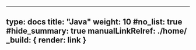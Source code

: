 
---
type: docs
title: "Java"
weight: 10
#no_list: true
#hide_summary: true
manualLinkRelref: ./home/
_build: { render: link }
---
